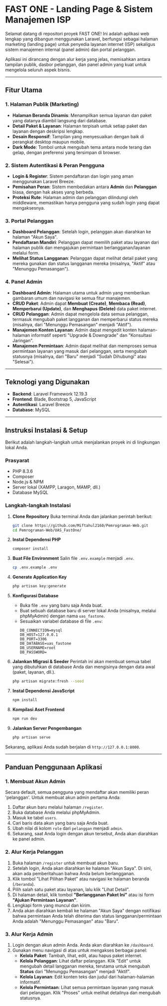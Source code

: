 # FAST ONE - Landing Page & Sistem Manajemen ISP

Selamat datang di repositori proyek FAST ONE! Ini adalah aplikasi web lengkap yang dibangun menggunakan Laravel, berfungsi sebagai halaman marketing (landing page) untuk penyedia layanan internet (ISP) sekaligus sistem manajemen internal (panel admin) dan portal pelanggan.

Aplikasi ini dirancang dengan alur kerja yang jelas, memisahkan antara tampilan publik, dasbor pelanggan, dan panel admin yang kuat untuk mengelola seluruh aspek bisnis.

---

## Fitur Utama

### 1. Halaman Publik (Marketing)

-   **Halaman Beranda Dinamis**: Menampilkan semua layanan dan paket yang datanya diambil langsung dari database.
-   **Detail Paket & Layanan**: Halaman terpisah untuk setiap paket dan layanan dengan deskripsi lengkap.
-   **Desain Responsif**: Tampilan yang menyesuaikan dengan baik di perangkat desktop maupun mobile.
-   **Dark Mode**: Tombol untuk mengubah tema antara mode terang dan gelap, dengan preferensi yang tersimpan di browser.

### 2. Sistem Autentikasi & Peran Pengguna

-   **Login & Register**: Sistem pendaftaran dan login yang aman menggunakan Laravel Breeze.
-   **Pemisahan Peran**: Sistem membedakan antara **Admin** dan **Pelanggan** biasa, dengan hak akses yang berbeda.
-   **Proteksi Rute**: Halaman admin dan pelanggan dilindungi oleh middleware, memastikan hanya pengguna yang sudah login yang dapat mengaksesnya.

### 3. Portal Pelanggan

-   **Dashboard Pelanggan**: Setelah login, pelanggan akan diarahkan ke halaman "Akun Saya".
-   **Pendaftaran Mandiri**: Pelanggan dapat memilih paket atau layanan dari halaman publik dan mengajukan permintaan berlangganan/layanan melalui form.
-   **Melihat Status Langganan**: Pelanggan dapat melihat detail paket yang mereka gunakan dan status langganan mereka (misalnya, "Aktif" atau "Menunggu Pemasangan").

### 4. Panel Admin

-   **Dashboard Admin**: Halaman utama untuk admin yang memberikan gambaran umum dan navigasi ke semua fitur manajemen.
-   **CRUD Paket**: Admin dapat **Membuat (Create)**, **Membaca (Read)**, **Memperbarui (Update)**, dan **Menghapus (Delete)** data paket internet.
-   **CRUD Pelanggan**: Admin dapat mengelola data semua pelanggan, termasuk mengubah paket langganan dan memperbarui status mereka (misalnya, dari "Menunggu Pemasangan" menjadi "Aktif").
-   **Manajemen Konten Layanan**: Admin dapat mengedit konten halaman-halaman informatif seperti "Upgrade & Downgrade" dan "Konsultasi Jaringan".
-   **Manajemen Permintaan**: Admin dapat melihat dan memproses semua permintaan layanan yang masuk dari pelanggan, serta mengubah statusnya (misalnya, dari "Baru" menjadi "Sudah Dihubungi" atau "Selesai").

---

## Teknologi yang Digunakan

-   **Backend**: Laravel Framework 12.19.3
-   **Frontend**: Blade, Bootstrap 5, JavaScript
-   **Autentikasi**: Laravel Breeze
-   **Database**: MySQL

---

## Instruksi Instalasi & Setup

Berikut adalah langkah-langkah untuk menjalankan proyek ini di lingkungan lokal Anda.

### Prasyarat

-   PHP 8.3.6
-   Composer
-   Node.js & NPM
-   Server lokal (XAMPP, Laragon, MAMP, dll.)
-   Database MySQL

### Langkah-langkah Instalasi

1.  **Clone Repository**
    Buka terminal Anda dan jalankan perintah berikut:

    ```bash
    git clone https://github.com/Miftahul2160/Pemrograman-Web.git
    cd Pemrograman-Web/UAS_FastOne/
    ```

2.  **Instal Dependensi PHP**

    ```bash
    composer install
    ```

3.  **Buat File Environment**
    Salin file `.env.example` menjadi `.env`.

    ```bash
    cp .env.example .env
    ```

4.  **Generate Application Key**

    ```bash
    php artisan key:generate
    ```

5.  **Konfigurasi Database**

    -   Buka file `.env` yang baru saja Anda buat.
    -   Buat sebuah database baru di server lokal Anda (misalnya, melalui phpMyAdmin) dengan nama `uas_fastone`.
    -   Sesuaikan variabel database di file `.env`:
        ```env
        DB_CONNECTION=mysql
        DB_HOST=127.0.0.1
        DB_PORT=3306
        DB_DATABASE=uas_fastone
        DB_USERNAME=root
        DB_PASSWORD=
        ```

6.  **Jalankan Migrasi & Seeder**
    Perintah ini akan membuat semua tabel yang dibutuhkan di database Anda dan mengisinya dengan data awal (paket, layanan, dll.).

    ```bash
    php artisan migrate:fresh --seed
    ```

7.  **Instal Dependensi JavaScript**

    ```bash
    npm install
    ```

8.  **Kompilasi Aset Frontend**

    ```bash
    npm run dev
    ```

9.  **Jalankan Server Pengembangan**
    ```bash
    php artisan serve
    ```

Sekarang, aplikasi Anda sudah berjalan di `http://127.0.0.1:8000`.

---

## Panduan Penggunaan Aplikasi

### 1. Membuat Akun Admin

Secara default, semua pengguna yang mendaftar akan memiliki peran 'pelanggan'. Untuk membuat akun admin pertama Anda:

1.  Daftar akun baru melalui halaman `/register`.
2.  Buka database Anda melalui phpMyAdmin.
3.  Masuk ke tabel `users`.
4.  Cari baris data akun yang baru saja Anda buat.
5.  Ubah nilai di kolom `role` dari `pelanggan` menjadi `admin`.
6.  Sekarang, saat Anda login dengan akun tersebut, Anda akan diarahkan ke panel admin.

### 2. Alur Kerja Pelanggan

1.  Buka halaman `/register` untuk membuat akun baru.
2.  Setelah login, Anda akan diarahkan ke halaman "Akun Saya". Di sini, akan ada pemberitahuan bahwa Anda belum berlangganan.
3.  Klik tombol "Lihat Pilihan Paket" atau navigasi ke halaman beranda (`/beranda`).
4.  Pilih salah satu paket atau layanan, lalu klik "Lihat Detail".
5.  Di halaman detail, klik tombol **"Berlangganan Paket Ini"** atau isi form **"Ajukan Permintaan Layanan"**.
6.  Lengkapi form yang muncul dan kirim.
7.  Anda akan diarahkan kembali ke halaman "Akun Saya" dengan notifikasi bahwa permintaan Anda telah diterima dan status langganan/permintaan Anda adalah "Menunggu Pemasangan" atau "Baru".

### 3. Alur Kerja Admin

1.  Login dengan akun admin Anda. Anda akan diarahkan ke `/dashboard`.
2.  Gunakan menu navigasi di atas untuk mengakses berbagai panel:
    -   **Kelola Paket**: Tambah, lihat, edit, atau hapus paket internet.
    -   **Kelola Pelanggan**: Lihat daftar pelanggan. Klik "Edit" untuk mengubah detail langganan mereka, terutama untuk mengubah **Status** dari "Menunggu Pemasangan" menjadi "Aktif".
    -   **Kelola Layanan**: Edit konten teks dan judul dari halaman-halaman informatif.
    -   **Kelola Permintaan**: Lihat semua permintaan layanan yang masuk dari pelanggan. Klik "Proses" untuk melihat detailnya dan mengubah statusnya.
